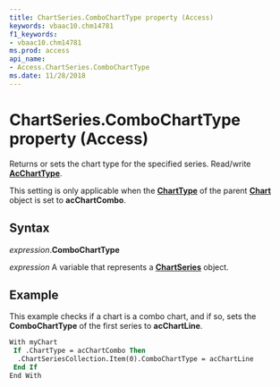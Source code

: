 ```yaml
---
title: ChartSeries.ComboChartType property (Access)
keywords: vbaac10.chm14781
f1_keywords:
- vbaac10.chm14781
ms.prod: access
api_name:
- Access.ChartSeries.ComboChartType
ms.date: 11/28/2018
---
```



# ChartSeries.ComboChartType property (Access)

Returns or sets the chart type for the specified series. Read/write **[AcChartType](Access.AcChartType.md)**.

This setting is only applicable when the **[ChartType](Access.Chart.ChartType.md)** of the parent **[Chart](Access.Chart.md)** object is set to **acChartCombo**.


## Syntax

_expression_.**ComboChartType**

_expression_ A variable that represents a **[ChartSeries](Access.ChartSeries.md)** object.


## Example

This example checks if a chart is a combo chart, and if so, sets the **ComboChartType** of the first series to **acChartLine**.

```vb
With myChart
 If .ChartType = acChartCombo Then
  .ChartSeriesCollection.Item(0).ComboChartType = acChartLine
 End If
End With
```

